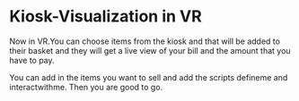 # Kiosk-Visualization in VR

Now in VR.You can choose items from the kiosk and that will be added to their basket and they will get a live  view of your bill and the amount that you have to pay. 


You can add in the items you want to sell and add the scripts defineme and interactwithme. Then you are good to go. 
 
